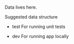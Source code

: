 Data lives here.

Suggested data structure
 - test
For running unit tests

 - dev
For running app locally
